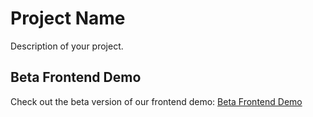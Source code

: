 # Project Name

Description of your project.

## Beta Frontend Demo

Check out the beta version of our frontend demo: [Beta Frontend Demo](https://sepcasinofrotendbeta.netlify.app/)